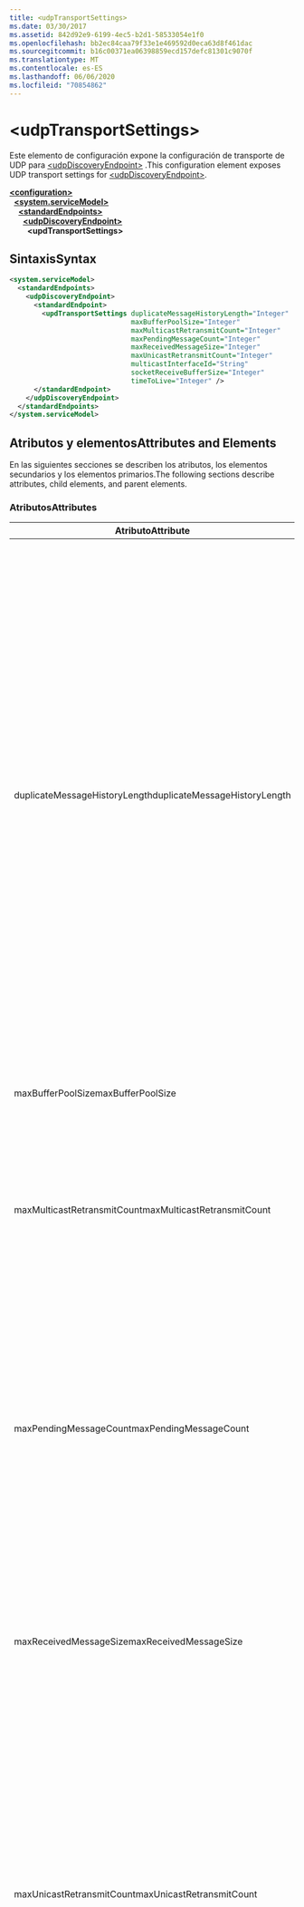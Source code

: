 ```yaml
---
title: <udpTransportSettings>
ms.date: 03/30/2017
ms.assetid: 842d92e9-6199-4ec5-b2d1-58533054e1f0
ms.openlocfilehash: bb2ec84caa79f33e1e469592d0eca63d8f461dac
ms.sourcegitcommit: b16c00371ea06398859ecd157defc81301c9070f
ms.translationtype: MT
ms.contentlocale: es-ES
ms.lasthandoff: 06/06/2020
ms.locfileid: "70854862"
---
```

# \<udpTransportSettings>
<span data-ttu-id="4c002-101">Este elemento de configuración expone la configuración de transporte de UDP para [\<udpDiscoveryEndpoint>](udpdiscoveryendpoint.md) .</span><span class="sxs-lookup"><span data-stu-id="4c002-101">This configuration element exposes UDP transport settings for [\<udpDiscoveryEndpoint>](udpdiscoveryendpoint.md).</span></span>  
  
[**\<configuration>**](../configuration-element.md)\
&nbsp;&nbsp;[**\<system.serviceModel>**](system-servicemodel.md)\
&nbsp;&nbsp;&nbsp;&nbsp;[**\<standardEndpoints>**](standardendpoints.md)\
&nbsp;&nbsp;&nbsp;&nbsp;&nbsp;&nbsp;[**\<udpDiscoveryEndpoint>**](udpdiscoveryendpoint.md)\
&nbsp;&nbsp;&nbsp;&nbsp;&nbsp;&nbsp;&nbsp;&nbsp;**\<updTransportSettings>**  
  
## <a name="syntax"></a><span data-ttu-id="4c002-102">Sintaxis</span><span class="sxs-lookup"><span data-stu-id="4c002-102">Syntax</span></span>  
  
```xml  
<system.serviceModel>
  <standardEndpoints>
    <udpDiscoveryEndpoint>
      <standardEndpoint>
        <updTransportSettings duplicateMessageHistoryLength="Integer"
                              maxBufferPoolSize="Integer"
                              maxMulticastRetransmitCount="Integer"
                              maxPendingMessageCount="Integer"
                              maxReceivedMessageSize="Integer"
                              maxUnicastRetransmitCount="Integer"
                              multicastInterfaceId="String"
                              socketReceiveBufferSize="Integer"
                              timeToLive="Integer" />
      </standardEndpoint>
    </udpDiscoveryEndpoint>
  </standardEndpoints>
</system.serviceModel>
```  
  
## <a name="attributes-and-elements"></a><span data-ttu-id="4c002-103">Atributos y elementos</span><span class="sxs-lookup"><span data-stu-id="4c002-103">Attributes and Elements</span></span>  
 <span data-ttu-id="4c002-104">En las siguientes secciones se describen los atributos, los elementos secundarios y los elementos primarios.</span><span class="sxs-lookup"><span data-stu-id="4c002-104">The following sections describe attributes, child elements, and parent elements.</span></span>  
  
### <a name="attributes"></a><span data-ttu-id="4c002-105">Atributos</span><span class="sxs-lookup"><span data-stu-id="4c002-105">Attributes</span></span>  
  
|<span data-ttu-id="4c002-106">Atributo</span><span class="sxs-lookup"><span data-stu-id="4c002-106">Attribute</span></span>|<span data-ttu-id="4c002-107">Descripción</span><span class="sxs-lookup"><span data-stu-id="4c002-107">Description</span></span>|  
|---------------|-----------------|  
|<span data-ttu-id="4c002-108">duplicateMessageHistoryLength</span><span class="sxs-lookup"><span data-stu-id="4c002-108">duplicateMessageHistoryLength</span></span>|<span data-ttu-id="4c002-109">Entero que especifica el número máximo de hash del mensaje usado por el transporte para identificar los mensajes duplicados.</span><span class="sxs-lookup"><span data-stu-id="4c002-109">An integer that specifies the maximum number of message hashes used by the transport for identifying duplicate messages.</span></span>  <span data-ttu-id="4c002-110">La detección de duplicados se realizará en el nivel de TransportManager.</span><span class="sxs-lookup"><span data-stu-id="4c002-110">Duplicate detection will be done at the TransportManager level.</span></span> <span data-ttu-id="4c002-111">Al establecer esta propiedad en 0, se deshabilita la detección de duplicados.</span><span class="sxs-lookup"><span data-stu-id="4c002-111">Setting this property to 0 disables duplicate detection.</span></span><br /><br /> <span data-ttu-id="4c002-112">Este atributo permite a administradores del sistema o a desarrolladores de software desactivar los algoritmos de detección de mensajes duplicados.</span><span class="sxs-lookup"><span data-stu-id="4c002-112">This attribute allows system administrators or developers to turn off duplicate message detection algorithms.</span></span> <span data-ttu-id="4c002-113">Esto puede ser deseable si desea implementar su propio algoritmo de detección de duplicados.</span><span class="sxs-lookup"><span data-stu-id="4c002-113">This may be desirable if you want to implement your own duplicate detection algorithm.</span></span><br /><br /> <span data-ttu-id="4c002-114">El valor predeterminado es 4112.</span><span class="sxs-lookup"><span data-stu-id="4c002-114">The default is 4112.</span></span>|  
|<span data-ttu-id="4c002-115">maxBufferPoolSize</span><span class="sxs-lookup"><span data-stu-id="4c002-115">maxBufferPoolSize</span></span>|<span data-ttu-id="4c002-116">Entero que especifica el tamaño máximo de cualquier grupo de búferes usado por el transporte.</span><span class="sxs-lookup"><span data-stu-id="4c002-116">An integer that specifies the maximum size of any buffer pools used by the transport.</span></span>|  
|<span data-ttu-id="4c002-117">maxMulticastRetransmitCount</span><span class="sxs-lookup"><span data-stu-id="4c002-117">maxMulticastRetransmitCount</span></span>|<span data-ttu-id="4c002-118">Entero que especifica el número máximo de veces que se debería retransmitir el mensaje (además del primer envío).</span><span class="sxs-lookup"><span data-stu-id="4c002-118">An integer that specifies the maximum number of times the message should be retransmitted (in addition to the first send).</span></span><br /><br /> <span data-ttu-id="4c002-119">El valor predeterminado es 2.</span><span class="sxs-lookup"><span data-stu-id="4c002-119">The default is 2.</span></span>|  
|<span data-ttu-id="4c002-120">maxPendingMessageCount</span><span class="sxs-lookup"><span data-stu-id="4c002-120">maxPendingMessageCount</span></span>|<span data-ttu-id="4c002-121">Entero que especifica el número máximo de mensajes que se han recibido pero que todavía no se han quitado de InputQueue para una instancia del canal individual.</span><span class="sxs-lookup"><span data-stu-id="4c002-121">An integer that specifies the maximum number of messages that have been received but not yet removed from the InputQueue for an individual channel instance.</span></span>  <span data-ttu-id="4c002-122">Si InputQueue ha llegado a su límite del número de mensajes pendiente, se quitará el mensaje.</span><span class="sxs-lookup"><span data-stu-id="4c002-122">If the InputQueue has hit its pending message count limit, the message will be dropped.</span></span><br /><br /> <span data-ttu-id="4c002-123">El valor predeterminado es 32.</span><span class="sxs-lookup"><span data-stu-id="4c002-123">The default is 32.</span></span>|  
|<span data-ttu-id="4c002-124">maxReceivedMessageSize</span><span class="sxs-lookup"><span data-stu-id="4c002-124">maxReceivedMessageSize</span></span>|<span data-ttu-id="4c002-125">Entero que especifica el tamaño máximo de un mensaje que puede ser procesado por el enlace.</span><span class="sxs-lookup"><span data-stu-id="4c002-125">An integer that specifies the maximum size for a message that can be processed by the binding.</span></span><br /><br /> <span data-ttu-id="4c002-126">El valor predeterminado es 65507.</span><span class="sxs-lookup"><span data-stu-id="4c002-126">The default value is 65507.</span></span>|  
|<span data-ttu-id="4c002-127">maxUnicastRetransmitCount</span><span class="sxs-lookup"><span data-stu-id="4c002-127">maxUnicastRetransmitCount</span></span>|<span data-ttu-id="4c002-128">Entero que especifica el número máximo de veces que se debería retransmitir el mensaje (además del primer envío).</span><span class="sxs-lookup"><span data-stu-id="4c002-128">An integer that specifies the maximum number of times the message should be retransmitted (in addition to the first send).</span></span>  <span data-ttu-id="4c002-129">Si el mensaje se envía a una dirección de unidifusión y se recibe un mensaje de respuesta con un encabezado RelatesTo correspondiente, a continuación, la retransmisión puede terminar pronto (antes de retransmitir el número configurado de veces).</span><span class="sxs-lookup"><span data-stu-id="4c002-129">If the message is sent to a unicast address and a response message is received with a corresponding RelatesTo header, then retransmission may terminate early (before retransmitting the configured number of times).</span></span><br /><br /> <span data-ttu-id="4c002-130">El valor predeterminado es 1.</span><span class="sxs-lookup"><span data-stu-id="4c002-130">The default value is 1.</span></span>|  
|<span data-ttu-id="4c002-131">multicastInterfaceId</span><span class="sxs-lookup"><span data-stu-id="4c002-131">multicastInterfaceId</span></span>|<span data-ttu-id="4c002-132">Cadena que identifica de forma única el adaptador de red que se debería usar al enviar y recibir tráfico de multidifusión en equipos de hosts múltiples.</span><span class="sxs-lookup"><span data-stu-id="4c002-132">A string that uniquely identifies the network adapter that should be used when sending and receiving multicast traffic on multi-homed machines.</span></span> <span data-ttu-id="4c002-133">En tiempo de ejecución, el transporte usará este valor de atributo para buscar el índice de interfaz, que se usa a continuación para establecer las opciones de socket `IP_MULTICAST_IF` e `IPV6_MULTICAST_IF`.</span><span class="sxs-lookup"><span data-stu-id="4c002-133">At runtime, the transport will use this attribute value to lookup the interface index, which is then used to set the `IP_MULTICAST_IF` and `IPV6_MULTICAST_IF` socket options.</span></span>  <span data-ttu-id="4c002-134">Se utilizará el mismo índice de interfaz al unirse a un grupo de multidifusión, si procede.</span><span class="sxs-lookup"><span data-stu-id="4c002-134">The same interface index will be used when joining a multicast group, if applicable.</span></span><br /><br /> <span data-ttu-id="4c002-135">El valor predeterminado es `null`.</span><span class="sxs-lookup"><span data-stu-id="4c002-135">The default value is `null`.</span></span>|  
|<span data-ttu-id="4c002-136">socketReceiveBufferSize</span><span class="sxs-lookup"><span data-stu-id="4c002-136">socketReceiveBufferSize</span></span>|<span data-ttu-id="4c002-137">Entero que especifica el tamaño del búfer de recepción en el socket de WinSock subyacente.</span><span class="sxs-lookup"><span data-stu-id="4c002-137">An integer that specifies the receive buffer size on the underlying WinSock socket.</span></span><br /><br /> <span data-ttu-id="4c002-138">Un usuario de un canal de recepción puede usar este atributo en el enlace para controlar el comportamiento del sistema al recibir datos.</span><span class="sxs-lookup"><span data-stu-id="4c002-138">A user of a receiving channel can use this attribute on the Binding to control how the system behaves when it receives data.</span></span>  <span data-ttu-id="4c002-139">Por ejemplo, dada una aplicación que usa mensajes WCF entrantes en el umbral máximo, el uso de un valor más alto para este atributo permitiría que los mensajes se apilasen en el búfer de WinSock mientras esperan a que la aplicación pueda procesarlos.</span><span class="sxs-lookup"><span data-stu-id="4c002-139">For example, given an application that is consuming inbound WCF messages at the maximum threshold, using a higher value for this attribute would allow messages to stack up in the WinSock buffer while waiting for the application to be able to process them.</span></span>  <span data-ttu-id="4c002-140">Usar un valor inferior en la misma situación produciría que los mensajes se quitaran.</span><span class="sxs-lookup"><span data-stu-id="4c002-140">Using a lower value in the same situation would result in messages getting dropped.</span></span> <span data-ttu-id="4c002-141">Este atributo expone la opción de socket de WinSock subyacente `SO_RCVBUF` . Este valor de atributo debe ser al menos el tamaño de `maxReceivedMessageSize` .</span><span class="sxs-lookup"><span data-stu-id="4c002-141">This attribute exposes the underlying WinSock `SO_RCVBUF` socket option.This attribute value must be at least the size of `maxReceivedMessageSize`.</span></span>   <span data-ttu-id="4c002-142">Si se establece en un valor menor que `maxReceivedMessageSize` , se producirá una excepción en tiempo de ejecución.</span><span class="sxs-lookup"><span data-stu-id="4c002-142">Setting it to a value smaller than the `maxReceivedMessageSize` will result in a runtime exception.</span></span><br /><br /> <span data-ttu-id="4c002-143">El valor predeterminado es 65536.</span><span class="sxs-lookup"><span data-stu-id="4c002-143">The default value is 65536.</span></span>|  
|<span data-ttu-id="4c002-144">timeToLive</span><span class="sxs-lookup"><span data-stu-id="4c002-144">timeToLive</span></span>|<span data-ttu-id="4c002-145">Entero que especifica el número de saltos de segmentos de red que puede atravesar un paquete de multidifusión.</span><span class="sxs-lookup"><span data-stu-id="4c002-145">An integer that specifies the number of network segment hops that a multicast packet can traverse.</span></span>  <span data-ttu-id="4c002-146">Este atributo expone la funcionalidad asociada a las opciones de socket `IP_MULTICAST_TTL` e `IP_TTL`.</span><span class="sxs-lookup"><span data-stu-id="4c002-146">This attribute exposes the functionality associated with the `IP_MULTICAST_TTL` and `IP_TTL` socket options.</span></span><br /><br /> <span data-ttu-id="4c002-147">El valor predeterminado es 1.</span><span class="sxs-lookup"><span data-stu-id="4c002-147">The default value is 1.</span></span>|  
  
### <a name="child-elements"></a><span data-ttu-id="4c002-148">Elementos secundarios</span><span class="sxs-lookup"><span data-stu-id="4c002-148">Child Elements</span></span>  
 <span data-ttu-id="4c002-149">Ninguno.</span><span class="sxs-lookup"><span data-stu-id="4c002-149">None.</span></span>  
  
### <a name="parent-elements"></a><span data-ttu-id="4c002-150">Elementos primarios</span><span class="sxs-lookup"><span data-stu-id="4c002-150">Parent Elements</span></span>  
  
|<span data-ttu-id="4c002-151">Elemento</span><span class="sxs-lookup"><span data-stu-id="4c002-151">Element</span></span>|<span data-ttu-id="4c002-152">Descripción</span><span class="sxs-lookup"><span data-stu-id="4c002-152">Description</span></span>|  
|-------------|-----------------|  
|[\<udpDiscoveryEndpoint>](udpdiscoveryendpoint.md)|<span data-ttu-id="4c002-153">Punto de conexión estándar que tiene un contrato de detección fijo y enlace de transporte UDP.</span><span class="sxs-lookup"><span data-stu-id="4c002-153">A standard endpoint that has fixed discovery contract and UDP transport binding.</span></span>|  
  
## <a name="see-also"></a><span data-ttu-id="4c002-154">Consulte también</span><span class="sxs-lookup"><span data-stu-id="4c002-154">See also</span></span>

- <xref:System.ServiceModel.Discovery.UdpTransportSettings>
